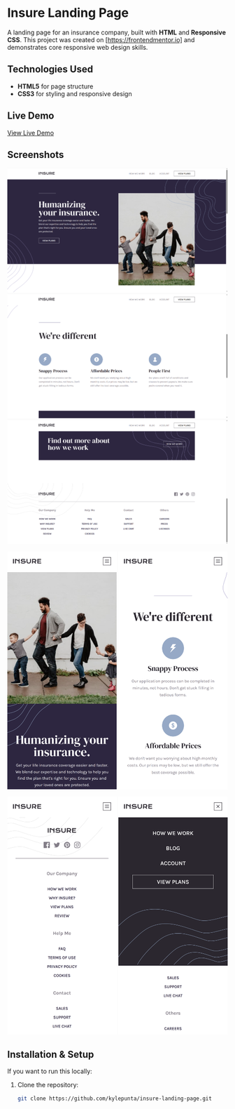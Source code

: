# Insure Landing Page

A landing page for an insurance company, built with **HTML** and **Responsive CSS**. This project was created on [https://frontendmentor.io] and demonstrates core responsive web design skills.

## Technologies Used

- **HTML5** for page structure
- **CSS3** for styling and responsive design

## Live Demo

[View Live Demo](https://kyle-insure-landing-page.netlify.app)

## Screenshots


![Insure Landing Page](screenshots/desktop-1.png)
![Insure Landing Page](screenshots/desktop-2.png)
![Insure Landing Page](screenshots/desktop-3.png)

<p align="center">
  <img src="screenshots/mobile-1.png" width="250" />
  <img src="screenshots/mobile-2.png" width="250" />
</p>
<p align="center">
  <img src="screenshots/mobile-3.png" width="250" />
  <img src="screenshots/mobile-4.png" width="250" />
</p>


## Installation & Setup

If you want to run this locally:

1. Clone the repository:
   ```bash
   git clone https://github.com/kylepunta/insure-landing-page.git
